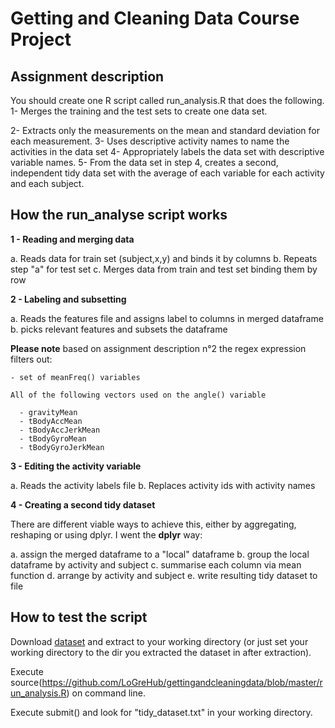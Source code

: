 # Getting and Cleaning Data Course Project
## Assignment description

You should create one R script called run_analysis.R that does the following.
1- Merges the training and the test sets to create one data set.

2- Extracts only the measurements on the mean and standard deviation for each measurement.
3- Uses descriptive activity names to name the activities in the data set
4- Appropriately labels the data set with descriptive variable names.
5- From the data set in step 4, creates a second, independent tidy data set with the average of each variable for each activity and each subject.


## How the run_analyse script works

**1 - Reading and merging data**

  a. Reads data for train set (subject,x,y) and binds it by columns
  b. Repeats step "a" for test set
  c. Merges data from train and test set binding them by row

**2 - Labeling and subsetting**

  a. Reads the features file and assigns label to columns in merged dataframe
  b. picks relevant features and subsets the dataframe

  **Please note** based on assignment description n°2
  the regex expression filters out:

    - set of meanFreq() variables

    All of the following vectors used on the angle() variable

      - gravityMean
      - tBodyAccMean
      - tBodyAccJerkMean
      - tBodyGyroMean
      - tBodyGyroJerkMean

**3 - Editing the activity variable**

  a. Reads the activity labels file
  b. Replaces activity ids with activity names

**4 - Creating a second tidy dataset**

There are different viable ways to achieve this, either by aggregating, reshaping or
using dplyr. I went the **dplyr** way:

  a. assign the merged dataframe to a "local" dataframe
  b. group the local dataframe by activity and subject
  c. summarise each column via mean function
  d. arrange by activity and subject
  e. write resulting tidy dataset to file


## How to test the script

Download [dataset](https://d396qusza40orc.cloudfront.net/getdata%2Fprojectfiles%2FUCI%20HAR%20Dataset.zip)
and extract to your working directory (or just set your working directory to the dir you extracted the dataset in after extraction).

Execute source(https://github.com/LoGreHub/gettingandcleaningdata/blob/master/run_analysis.R) on command line.

Execute submit() and look for "tidy_dataset.txt" in your working directory.

